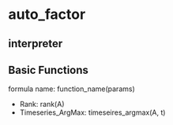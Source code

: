 # auto_factor

## interpreter

## Basic Functions
formula name: function_name(params)

* Rank: rank(A)
* Timeseries_ArgMax: timeseires_argmax(A, t)
